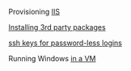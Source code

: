 Provisioning [IIS](IIS.md)

[Installing 3rd party packages](installing_3rd_party_packages.md)

[ssh keys for password-less logins](ssh_keys.md)

Running Windows [in a VM](Windows_in_a_VM.md)

